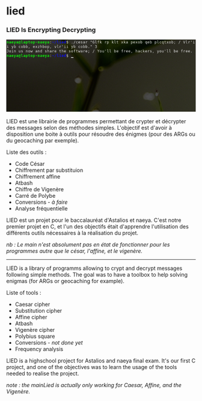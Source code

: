 # lied

### LIED Is Encrypting Decrypting

![screen](lied.png)

LIED est une librairie de programmes permettant de crypter et décrypter des messages selon des méthodes simples. L'objectif est d'avoir à disposition une boite à outils pour résoudre des énigmes (pour des ARGs ou du geocaching par exemple). 

Liste des outils :
- Code César
- Chiffrement par substituion
- Chiffrement affine
- Atbash
- Chiffre de Vigenère
- Carré de Polybe
- Conversions - *à faire*
- Analyse fréquentielle

LIED est un projet pour le baccalauréat d'Astalios et naeya. C'est notre premier projet en C, et l'un des objectifs était d'apprendre l'utilisation des différents outils nécessaires à la réalisation du projet.

*nb : Le main n'est absolument pas en état de fonctionner pour les programmes autre que le césar, l'affine, et le vigenère.*

---

LIED is a library of programms allowing to crypt and decrypt messages following simple methods. The goal was to have a toolbox to help solving enigmas (for ARGs or geocaching for example).

Liste of tools :
- Caesar cipher
- Substitution cipher
- Affine cipher
- Atbash
- Vigenère cipher
- Polybius square
- Conversions - *not done yet*
- Frequency analysis

LIED is a highschool project for Astalios and naeya final exam. It's our first C project, and one of the objectives was to learn the usage of the tools needed to realise the project.

*note : the mainLied is actually only working for Caesar, Affine, and the Vigenère.*

